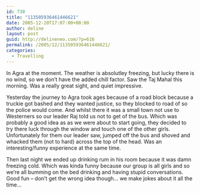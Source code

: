 ```yaml
---
id: 730
title: "113505936461446621"
date: 2005-12-20T17:07:00+00:00
author: deline
layout: post
guid: http://delineneo.com/?p=616
permalink: /2005/12/113505936461446621/
categories:
  - Travelling
---
```

In Agra at the moment. The weather is absolutley freezing, but lucky there is no wind, so we don&#8217;t have the added chill factor. Saw the Taj Mahal this morning. Was a really great sight, and quiet impressive.

Yesterday the journey to Agra took ages because of a road block because a truckie got bashed and they wanted justice, so they blocked to road of so the police would come. And whilst there it was a small town not use to Westerners so our leader Raj told us not to get of the bus. Which was probably a good idea as as we were about to start going, they decided to try there luck through the window and touch one of the other girls. Unfortunately for them our leader saw, jumped off the bus and shoved and whacked them (not to hard) across the top of the head. Was an interesting/funny experience at the same time.

Then last night we ended up drinking rum in his room because it was damn freezing cold. Which was kinda funny because our group is all girls and so we&#8217;re all bumming on the bed drinking and having stupid conversations. Good fun &#8211; don&#8217;t get the wrong idea though&#8230; we make jokes about it all the time&#8230;
